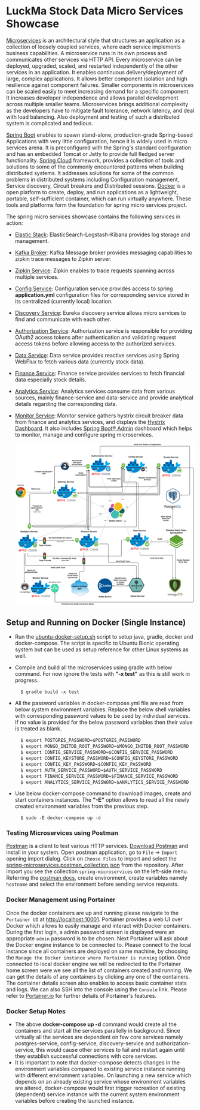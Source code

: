 # LuckMa Stock Data Micro Services Showcase

[Microservices](https://microservices.io/) is an architectural style that structures an application as a collection of loosely coupled services, where each service implements business capabilities. A microservice runs in its own process and communicates other services via HTTP API. Every microservice can be deployed, upgraded, scaled, and restarted independently of the other services in an application.
It enables continuous delivery/deployment of large, complex applications. It allows better component isolation and high resilience against component failures. Smaller components in microservices can be scaled easily to meet increasing demand for a specific component. It increases developer independence and allows parallel development across multiple smaller teams.
Microservices brings additional complexity as the developers have to mitigate fault tolerance, network latency, and deal with load balancing. Also deployment and testing of such a distributed system is complicated and tedious.

[Spring Boot](https://docs.spring.io/spring-boot/docs/1.5.10.RELEASE/reference/htmlsingle/) enables to spawn stand-alone, production-grade Spring-based Applications with very little configuration, hence it is widely used in micro services arena. It is preconfigured with the Spring's standard configuration and has an embedded Tomcat or Jetty to provide full fledged server functionality.
[Spring Cloud](http://projects.spring.io/spring-cloud/) framework, provides a collection of tools and solutions to some of the commonly encountered patterns when building distributed systems. It addresses solutions for some of the common problems in distributed systems including Configuration management, Service discovery, Circuit breakers and Distributed sessions.
[Docker](https://www.docker.com/) is a open platform to create, deploy, and run applications as a lightweight, portable, self-sufficient container, which can run virtually anywhere.
These tools and platforms form the foundation for spring micro services project.

The spring micro services showcase contains the following services in action:

* [Elastic Stack](elastic-stack/README.md): ElasticSearch-Logstash-Kibana provides log storage and management.
* [Kafka Broker](kafka-broker/README.md): Kafka Message broker provides messaging capabilities to zipkin trace messages to Zipkin server.
* [Zipkin Service](zipkin-service/README.md): Zipkin enables to trace requests spanning across multiple services.

* [Config Service](config-service/README.md): Configuration service provides access to spring **application.yml** configuration files for corresponding service stored in its centralized (currently local) location.
* [Discovery Service](discovery-service/README.md): Eureka discovery service allows micro services to find and communicate with each other.
* [Authorization Service](authorization-service/README.md): Authorization service is responsible for providing OAuth2 access tokens after authentication and validating request access tokens before allowing access to the authorized services.
* [Data Service](data-service/README.md): Data service provides reactive services using Spring WebFlux to fetch various data (currently stock data).
* [Finance Service](finance-service/README.md): Finance service provides services to fetch financial data especially stock details.
* [Analytics Service](analytics-service/README.md): Analytics services consume data from various sources, mainly finance-service and data-service and provide analytical details regarding the corresponding data.
* [Monitor Service](monitor-service/README.md): Monitor service gathers hystrix circuit breaker data from finance and analytics services, and displays the [Hystrix Dashboard](https://github.com/Netflix-Skunkworks/hystrix-dashboard). It also includes [Spring Boot® Admin](https://github.com/codecentric/spring-boot-admin) dashboard which helps to monitor, manage and configure spring microservices.



   ![Spring Microservices](images/spring-microservices.png)



## Setup and Running on Docker (Single Instance)

* Run the [ubuntu-docker-setup.sh](ubuntu-docker-setup.sh) script to setup java, gradle, docker and docker-compose. The script is specific to Ubuntu Bionic operating system but can be used as setup reference for other Linux systems as well.
* Compile and build all the microservices using gradle with below command. For now ignore the tests with **"-x test"** as this is still work in progress.


        $ gradle build -x test

* All the password variables in docker-compose.yml file are read from below system environment variables. Replace the below shell variables with corresponding password values to be used by individual services. If no value is provided for the below password variables then their value is treated as blank.


        $ export POSTGRES_PASSWORD=$POSTGRES_PASSWORD
        $ export MONGO_INITDB_ROOT_PASSWORD=$MONGO_INITDB_ROOT_PASSWORD
        $ export CONFIG_SERVICE_PASSWORD=$CONFIG_SERVICE_PASSWORD
        $ export CONFIG_KEYSTORE_PASSWORD=$CONFIG_KEYSTORE_PASSWORD
        $ export CONFIG_KEY_PASSWORD=$CONFIG_KEY_PASSWORD
        $ export AUTH_SERVICE_PASSWORD=$AUTH_SERVICE_PASSWORD
        $ export FINANCE_SERVICE_PASSWORD=$FINANCE_SERVICE_PASSWORD
        $ export ANALYTICS_SERVICE_PASSWORD=$ANALYTICS_SERVICE_PASSWORD
    
* Use below docker-compose command to download images, create and start containers instances. The **"-E"** option allows to read all the newly created environment variables from the previous step.


        $ sudo -E docker-compose up -d

### Testing Microservices using Postman 

[Postman](https://www.getpostman.com/) is a client to test various HTTP services. [Download Postman](https://www.getpostman.com/downloads/) and install in your system.
Open postman application, go to `File` -> `Import` opening import dialog. Click on `Choose Files` to import and select the [spring-microservices.postman_collection.json](spring-microservices.postman_collection.json) from the repository.
After import you see the collection `spring-microservices` on the left-side menu. Referring the [postman docs](https://learning.getpostman.com/docs/postman/environments_and_globals/manage_environments/), create environment, create variables namely `hostname` and select the environment before sending service requests.

### Docker Management using Portainer

Once the docker containers are up and running please navigate to the `Portainer UI` at [http://localhost:10001](http://localhost:10001). Portainer provides a web UI over Docker which allows to easily manage and interact with Docker containers.
During the first login, a admin password screen is displayed were an appropriate `admin` password is to be chosen.
Next Portainer will ask about the Docker engine instance to be connected to. Please connect to the local instance since all containers are deployed on same machine, by choosing the `Manage the Docker instance where Portainer is running` option. 
Once connected to local docker engine we will be redirected to the Portainer home screen were we see all the list of containers created and running. We can get the details of any containers by clicking any one of the containers.
The container details screen also enables to access basic container stats and logs. We can also SSH into the console using the `Console` link.
Please refer to [Portainer.io](https://www.portainer.io/functions-and-features/) for further details of Portainer's features.  

### Docker Setup Notes 

* The above **docker-compose up -d** command would create all the containers and start all the services parallelly in background. Since virtually all the services are dependent on few core services namely postgres-service, config-service, discovery-service and authorization-service, this would cause other services to fail and restart again until they establish successful connections with core services. 
* It is important to note that docker-compose detects changes in the environment variables compared to existing service instance running with different environment variables. On launching a new service which depends on an already existing service whose environment variables are altered, docker-compose would first trigger recreation of existing (dependent) service instance with the current system environment variables before creating the launched instance.
